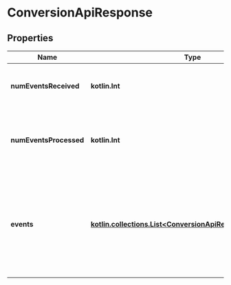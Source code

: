 
# ConversionApiResponse

## Properties
Name | Type | Description | Notes
------------ | ------------- | ------------- | -------------
**numEventsReceived** | **kotlin.Int** | Total number of events received in the request. | 
**numEventsProcessed** | **kotlin.Int** | Number of events that were successfully processed from the events. | 
**events** | [**kotlin.collections.List&lt;ConversionApiResponseEventsInner&gt;**](ConversionApiResponseEventsInner.md) | Specific messages for each event received. The order will match the order in which the events were received in the request. | 



